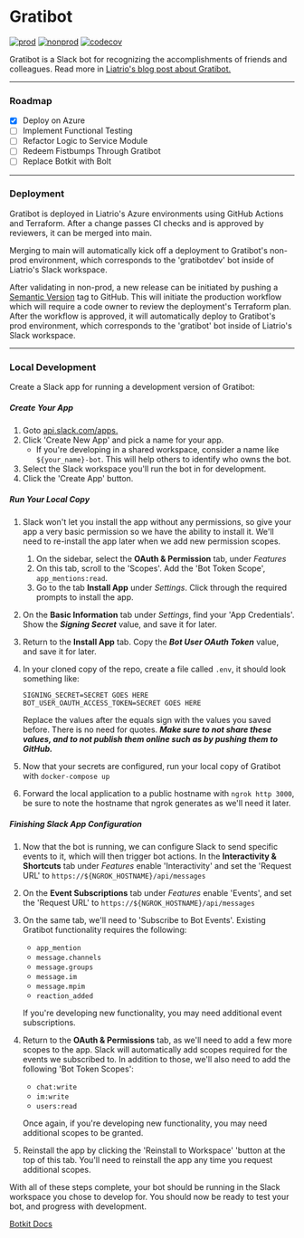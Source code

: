 
# Gratibot

[![prod](https://github.com/liatrio/gratibot-rewrite/actions/workflows/prod.yaml/badge.svg)](https://github.com/liatrio/gratibot-rewrite/actions/workflows/release.yaml)
[![nonprod](https://github.com/liatrio/gratibot-rewrite/actions/workflows/nonprod.yaml/badge.svg)](https://github.com/liatrio/gratibot-rewrite/actions/workflows/nonprod.yaml)
[![codecov](https://codecov.io/gh/liatrio/gratibot/branch/main/graph/badge.svg)](https://codecov.io/gh/liatrio/gratibot)

Gratibot is a Slack bot for recognizing the accomplishments of friends and
colleagues. Read more in [Liatrio's blog post about Gratibot.](https://www.liatrio.com/blog/gratibot-chatbot)

---

### Roadmap

- [x] Deploy on Azure
- [ ] Implement Functional Testing
- [ ] Refactor Logic to Service Module
- [ ] Redeem Fistbumps Through Gratibot
- [ ] Replace Botkit with Bolt

---

### Deployment

Gratibot is deployed in Liatrio's Azure environments using GitHub Actions and
Terraform. After a change passes CI checks and is approved by reviewers, it can
be merged into main.

Merging to main will automatically kick off a deployment to Gratibot's
non-prod environment, which corresponds to the 'gratibotdev' bot inside of
Liatrio's Slack workspace.

After validating in non-prod, a new release can be initiated by pushing a
[Semantic Version](https://semver.org/) tag to GitHub. This will initiate the
production workflow which will require a code owner to review the deployment's
Terraform plan. After the workflow is approved, it will automatically deploy
to Gratibot's prod environment, which corresponds to the 'gratibot' bot inside
of Liatrio's Slack workspace.

---

### Local Development

Create a Slack app for running a development version of Gratibot:

##### Create Your App

1. Goto [api.slack.com/apps.](https://api.slack.com/apps)
2. Click 'Create New App' and pick a name for your app.
    - If you're developing in a shared workspace, consider a name like `${your_name}-bot`.
    This will help others to identify who owns the bot.
3. Select the Slack workspace you'll run the bot in for development.
4. Click the 'Create App' button.

##### Run Your Local Copy

1. Slack won't let you install the app without any permissions, so
give your app a very basic permission so we have the ability to install it.
We'll need to re-install the app later when we add new permission scopes.
    1. On the sidebar, select the **OAuth & Permission** tab, under *Features*
    2. On this tab, scroll to the 'Scopes'.
    Add the 'Bot Token Scope', `app_mentions:read`.
    3. Go to the tab **Install App** under *Settings*. Click through the
    required prompts to install the app.
2. On the **Basic Information** tab under *Settings*, find your
'App Credentials'. Show the ***Signing Secret*** value, and save it for later.
3. Return to the **Install App** tab. Copy the
***Bot User OAuth Token*** value, and save it for later.
4. In your cloned copy of the repo, create a file called `.env`, it should look
something like:
    ```
    SIGNING_SECRET=SECRET GOES HERE
    BOT_USER_OAUTH_ACCESS_TOKEN=SECRET GOES HERE
    ```
    Replace the values after the equals sign with the values you saved before.
    There is no need for quotes. ***Make sure to not share these values, and to
    not publish them online such as by pushing them to GitHub.***

5. Now that your secrets are configured, run your local copy
of Gratibot with `docker-compose up`
6. Forward the local application to a public hostname with `ngrok http 3000`,
be sure to note the hostname that ngrok generates as we'll need it later.

##### Finishing Slack App Configuration

1. Now that the bot is running, we can configure Slack to send specific
events to it, which will then trigger bot actions. In the
**Interactivity & Shortcuts** tab under *Features* enable 'Interactivity'
and set the 'Request URL' to `https://${NGROK_HOSTNAME}/api/messages`
2. On the **Event Subscriptions** tab under *Features* enable 'Events', and set
the 'Request URL' to `https://${NGROK_HOSTNAME}/api/messages`
3. On the same tab, we'll need to 'Subscribe to Bot Events'. Existing Gratibot
functionality requires the following:
    - `app_mention`
    - `message.channels`
    - `message.groups`
    - `message.im`
    - `message.mpim`
    - `reaction_added`

    If you're developing new functionality, you may need additional event
    subscriptions.
4. Return to the **OAuth & Permissions** tab, as we'll need to add a few more
scopes to the app. Slack will automatically add scopes required for the events
we subscribed to. In addition to those, we'll also need to add the following
'Bot Token Scopes':
    - `chat:write`
    - `im:write`
    - `users:read`

    Once again, if you're developing new functionality, you may need additional
    scopes to be granted.
5. Reinstall the app by clicking the 'Reinstall to Workspace' 'button at the
top of this tab. You'll need to reinstall the app any time you request
additional scopes.


With all of these steps complete, your bot should be running in the Slack
workspace you chose to develop for. You should now be ready to test your bot,
and progress with development.

[Botkit Docs](https://botkit.ai/docs/v4)
